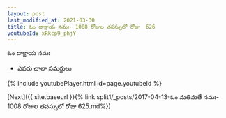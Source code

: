 ```yaml
---
layout: post
last_modified_at: 2021-03-30
title: ఓం దాక్షాయ నమః- 1008 రోజుల తపస్సులో రోజు  626
youtubeId: xRkcp9_phjY
---
```

 
 
 ఓం దాక్షాయ నమః  
 
 -  ఎవరు చాలా సమర్థులు 
 
  
 
  
 
 
 
 
 
 


{% include youtubePlayer.html id=page.youtubeId %}
 
[Next]({{ site.baseurl }}{% link  split1/_posts/2017-04-13-ఓం మతిమతే నమః- 1008 రోజుల తపస్సులో రోజు  625.md%})
 
